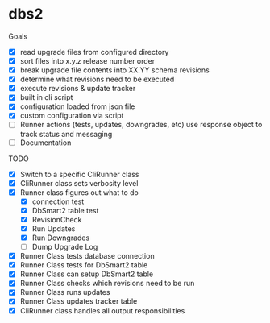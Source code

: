 dbs2
====

Goals

 - [x] read upgrade files from configured directory
 - [x] sort files into x.y.z release number order
 - [x] break upgrade file contents into XX.YY schema revisions
 - [x] determine what revisions need to be executed
 - [x] execute revisions & update tracker
 - [x] built in cli script
 - [x] configuration loaded from json file
 - [x] custom configuration via script
 - [ ] Runner actions (tests, updates, downgrades, etc) use response object to track status and messaging
 - [ ] Documentation

TODO
 - [x] Switch to a specific CliRunner class
 - [x] CliRunner class sets verbosity level
 - [x] Runner class figures out what to do
   - [x] connection test
   - [x] DbSmart2 table test
   - [x] RevisionCheck
   - [x] Run Updates
   - [x] Run Downgrades
   - [ ] Dump Upgrade Log
 - [x] Runner Class tests database connection
 - [x] Runner Class tests for DbSmart2 table
 - [x] Runner Class can setup DbSmart2 table
 - [x] Runner Class checks which revisions need to be run
 - [x] Runner Class runs updates
 - [x] Runner Class updates tracker table
 - [x] CliRunner class handles all output responsibilities
